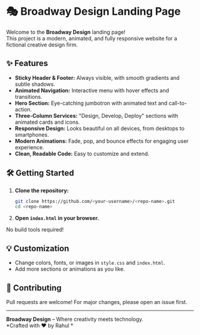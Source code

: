 # 🎭 Broadway Design Landing Page

Welcome to the **Broadway Design** landing page!  
This project is a modern, animated, and fully responsive website for a fictional creative design firm.

## ✨ Features

- **Sticky Header & Footer:** Always visible, with smooth gradients and subtle shadows.
- **Animated Navigation:** Interactive menu with hover effects and transitions.
- **Hero Section:** Eye-catching jumbotron with animated text and call-to-action.
- **Three-Column Services:** "Design, Develop, Deploy" sections with animated cards and icons.
- **Responsive Design:** Looks beautiful on all devices, from desktops to smartphones.
- **Modern Animations:** Fade, pop, and bounce effects for engaging user experience.
- **Clean, Readable Code:** Easy to customize and extend.


## 🛠️ Getting Started

1. **Clone the repository:**
   ```sh
   git clone https://github.com/<your-username>/<repo-name>.git
   cd <repo-name>
   ```

2. **Open `index.html` in your browser.**

No build tools required!

## 💡 Customization

- Change colors, fonts, or images in `style.css` and `index.html`.
- Add more sections or animations as you like.

## 🤝 Contributing

Pull requests are welcome! For major changes, please open an issue first.

---

**Broadway Design** – Where creativity meets technology.  
*Crafted with ❤️ by Rahul *
